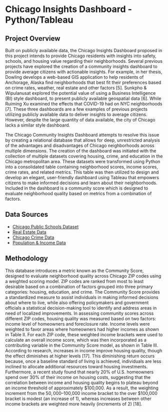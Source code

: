 # Chicago Insights Dashboard - Python/Tableau

## Project Overview
Built on publicly available data, the Chicago Insights Dashboard proposed in this project intends to provide Chicago residents with insights into safety, schools, and housing value regarding their neighborhoods. Several previous projects have explored the creation of a community insights dashboard to provide average citizens with actionable insights. For example, in her thesis, Dowling develops a web-based GIS application to help residents of Anchorage, Alaska find neighborhoods that best fit their preferences based on crime rates, weather, real estate and other factors [5]. Sunkpho & Wipulanusat explored the potential value of using a Business Intelligence (BI) style dashboard, to present publicly available geospatial data [6]. While Ruiming Xu examined the effects that COVID-19 had on NYC neighborhoods [7]. These three dashboards are a few examples of previous projects utilizing publicly available data to deliver insights to average citizens. However, despite the large quantity of data available, the city of Chicago lacks a similar style dashboard.

The Chicago Community Insights Dashboard attempts to resolve this issue by creating a relational database that allows for deep, unrestricted analysis of the advantages and disadvantages of Chicago neighborhoods across multiple dimensions. The creation of the dashboard was initiated with the collection of multiple datasets covering housing, crime, and education in the Chicago metropolitan area. These datasets were transformed using Python into a consolidated table containing neighborhood scores, income scores, crime rates, and related metrics. This table was then utilized to design and develop an elegant, user-friendly dashboard using Tableau that empowers citizens to make informed decisions and learn about their neighborhoods. Included in the dashboard is a community score which is designed to evaluate neighborhood quality based on metrics from a combination of factors.

## Data Sources
- [Chicago Public Schools Dataset](https://data.cityofchicago.org/Education/Chicago-Public-Schools-School-Progress-Reports-SY2/2dn2-x66j/about_data)
- [Real Estate Data](https://www.housingstudies.org/data-portal/browse/?indicator=sales-100-residential-parcel&area=chicago-community-areas&property_type=0&view_as=view-table#)
- [Chicago Crime Data](https://data.cityofchicago.org/Public-Safety/Crimes-2001-to-Present/ijzp-q8t2/about_data)
- [Population & Income Data](https://www.housingstudies.org/data-portal/browse/?indicator=population-and-age&area=cook-county-municipalities&view_as=view-table)

## Methodology
This database introduces a metric known as the Community Score, designed to evaluate neighborhood quality across Chicago ZIP codes using a weighted scoring model. ZIP codes are ranked from most to least desirable based on a combination of factors grouped into three primary categories: housing, education, and crime. The Community Score provides a standardized measure to assist individuals in making informed decisions about where to live, while also offering policymakers and government officials a statistical decision-making tool to identify and address areas in need of localized improvements.
In assessing community scores across different ZIP codes, housing quality was measured based on two factors: income level of homeowners and foreclosure rate. Income levels were weighted to favor areas where homeowners had higher incomes as shown in Table II. For each ZIP code, these weighted income brackets were used to calculate an overall income score, which was then incorporated as a contributing variable in the Community Score model, as shown in Table III. According to research, increases in income improve housing quality, though the effect diminishes at higher levels [17]. This diminishing return occurs because, once a baseline standard of living is achieved, individuals are less inclined to allocate additional resources toward housing investments. Furthermore, a recent study found that nearly 20% of U.S. homeowners spend over 30% of their income on housing costs, suggesting that the correlation between income and housing quality begins to plateau beyond an income threshold of approximately $100,000. As a result, the weighting increment from the $50,000–$100,000 income bracket to the over $100,000 bracket is modest (an increase of 1), whereas increases between other income brackets are weighted more heavily (increments of 2) [18].
